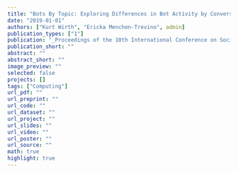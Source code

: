 ```yaml
---
title: "Bots By Topic: Exploring Differences in Bot Activity by Conversation Topic"
date: "2019-01-01"
authors: ["Kurt Wirth", "Ericka Menchen-Trevino", admin]
publication_types: ["1"]
publication: "_Proceedings of the 10th International Conference on Social Media and Society_, pp. 77--82"
publication_short: ""
abstract: ""
abstract_short: ""
image_preview: ""
selected: false
projects: []
tags: ["Computing"]
url_pdf: ""
url_preprint: ""
url_code: ""
url_dataset: ""
url_project: ""
url_slides: ""
url_video: ""
url_poster: ""
url_source: ""
math: true
highlight: true
---
```

